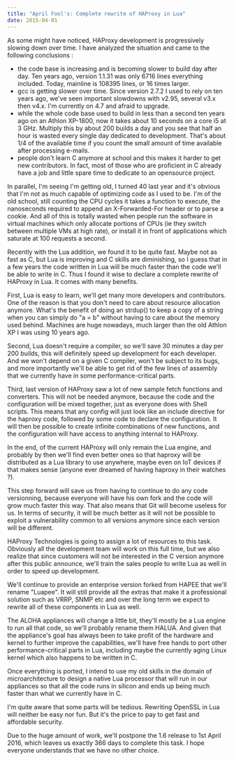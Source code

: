 ```yaml
---
title: "April Fool's: Complete rewrite of HAProxy in Lua"
date: 2015-04-01
---
```


As some might have noticed, HAProxy development is progressively slowing down over time. I have analyzed the situation and came to the following conclusions :

*   the code base is increasing and is becoming slower to build day after day. Ten years ago, version 1.1.31 was only 6716 lines everything included. Today, mainline is 108395 lines, or 16 times larger.
*   gcc is getting slower over time. Since version 2.7.2 I used to rely on ten years ago, we've seen important slowdowns with v2.95, several v3.x then v4.x. I'm currently on 4.7 and afraid to upgrade.
*   while the whole code base used to build in less than a second ten years ago on an Athlon XP-1800, now it takes about 10 seconds on a core i5 at 3 GHz. Multiply this by about 200 builds a day and you see that half an hour is wasted every single day dedicated to development. That's about 1/4 of the available time if you count the small amount of time available after processing e-mails.
*   people don't learn C anymore at school and this makes it harder to get new contributors. In fact, most of those who are proficient in C already have a job and little spare time to dedicate to an opensource project.

In parallel, I'm seeing I'm getting old, I turned 40 last year and it's obvious that I'm not as much capable of optimizing code as I used to be. I'm of the old school, still counting the CPU cycles it takes a function to execute, the nanoseconds required to append an X-Forwarded-For header or to parse a cookie. And all of this is totally wasted when people run the software in virtual machines which only allocate portions of CPUs (ie they switch between multiple VMs at high rate), or install it in front of applications which saturate at 100 requests a second.

Recently with the Lua addition, we found it to be quite fast. Maybe not as fast as C, but Lua is improving and C skills are diminishing, so I guess that in a few years the code written in Lua will be much faster than the code we'll be able to write in C. Thus I found it wise to declare a complete rewrite of HAProxy in Lua. It comes with many benefits.

First, Lua is easy to learn, we'll get many more developers and contributors. One of the reason is that you don't need to care about resource allocation anymore. What's the benefit of doing an strdup() to keep a copy of a string when you can simply do "a = b" without having to care about the memory used behind. Machines are huge nowadays, much larger than the old Athlon XP I was using 10 years ago.

Second, Lua doesn't require a compiler, so we'll save 30 minutes a day per 200 builds, this will definitely speed up development for each developer. And we won't depend on a given C compiler, won't be subject to its bugs, and more importantly we'll be able to get rid of the few lines of assembly that we currently have in some performance-critical parts.

Third, last version of HAProxy saw a lot of new sample fetch functions and converters. This will not be needed anymore, because the code and the configuration will be mixed together, just as everyone does with Shell scripts. This means that any config will just look like an include directive for the haproxy code, followed by some code to declare the configuration. It will then be possible to create infinite combinations of new functions, and the configuration will have access to anything internal to HAProxy.

In the end, of the current HAProxy will only remain the Lua engine, and probably by then we'll find even better ones so that haproxy will be distributed as a Lua library to use anywhere, maybe even on IoT devices if that makes sense (anyone ever dreamed of having haproxy in their watches ?).

This step forward will save us from having to continue to do any code versionning, because everyone will have his own fork and the code will grow much faster this way. That also means that Git will become useless for us. In terms of security, it will be much better as it will not be possible to exploit a vulnerability common to all versions anymore since each version will be different.

HAProxy Technologies is going to assign a lot of resources to this task. Obviously all the development team will work on this full time, but we also realize that since customers will not be interested in the C version anymore after this public announce, we'll train the sales people to write Lua as well in order to speed up development.

We'll continue to provide an enterprise version forked from HAPEE that we'll rename "Luapee". It will still provide all the extras that make it a professional solution such as VRRP, SNMP etc and over the long term we expect to rewrite all of these components in Lua as well.

The ALOHA appliances will change a little bit, they'll mostly be a Lua engine to run all that code, so we'll probably rename them HALUA. And given that the appliance's goal has always been to take profit of the hardware and kernel to further improve the capabilities, we'll have free hands to port other performance-critical parts in Lua, including maybe the currently aging Linux kernel which also happens to be written in C.

Once everything is ported, I intend to use my old skills in the domain of microarchitecture to design a native Lua processor that will run in our appliances so that all the code runs in silicon and ends up being much faster than what we currently have in C.

I'm quite aware that some parts will be tedious. Rewriting OpenSSL in Lua will neither be easy nor fun. But it's the price to pay to get fast and affordable security.

Due to the huge amount of work, we'll postpone the 1.6 release to 1st April 2016, which leaves us exactly 366 days to complete this task. I hope everyone understands that we have no other choice.
